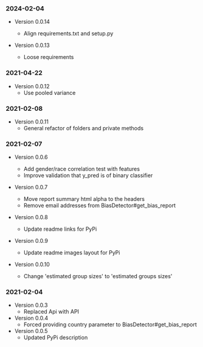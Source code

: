 ### 2024-02-04

* Version 0.0.14
  * Align requirements.txt and setup.py

* Version 0.0.13
  * Loose requirements

### 2021-04-22

* Version 0.0.12
  * Use pooled variance

### 2021-02-08

* Version 0.0.11
    * General refactor of folders and private methods

### 2021-02-07

* Version 0.0.6
    * Add gender/race correlation test with features
    * Improve validation that y_pred is of binary classifier

* Version 0.0.7
    * Move report summary html alpha to the headers
    * Remove email addresses from BiasDetector#get_bias_report
 
* Version 0.0.8
    * Update readme links for PyPi

* Version 0.0.9
    * Update readme images layout for PyPi

* Version 0.0.10
    * Change 'estimated group sizes' to 'estimated groups sizes'

### 2021-02-04

* Version 0.0.3
    * Replaced Api with API
* Version 0.0.4
    * Forced providing country parameter to BiasDetector#get_bias_report
* Version 0.0.5
    * Updated PyPi description
